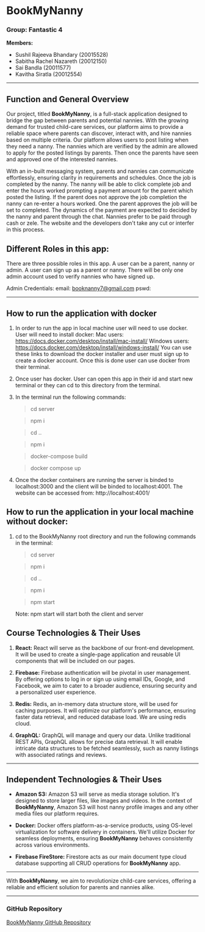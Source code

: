 # BookMyNanny

### Group: Fantastic 4

**Members:**

- Sushil Rajeeva Bhandary (20015528)
- Sabitha Rachel Nazareth (20012150)
- Sai Bandla (20011577)
- Kavitha Siratla (20012554)

---

## Function and General Overview

Our project, titled **BookMyNanny**, is a full-stack application designed to bridge the gap between parents and potential nannies. With the growing demand for trusted child-care services, our platform aims to provide a reliable space where parents can discover, interact with, and hire nannies based on multiple criteria. Our platform allows users to post listing when they need a nanny. The nannies which are verified by the admin are allowed to apply for the posted listings by parents. Then once the parents have seen and approved one of the interested nannies.

With an in-built messaging system, parents and nannies can communicate effortlessly, ensuring clarity in requirements and schedules. Once the job is completed by the nanny. The nanny will be able to click complete job and enter the hours worked prompting a payment amount for the parent which posted the listing. If the parent does not approve the job completion the nanny can re-enter a hours worked. One the parent approves the job will be set to completed. The dynamics of the payment are expected to decided by the nanny and parent through the chat. Nannies prefer to be paid through cash or zele. The website and the developers don't take any cut or interfer in this process.

## Different Roles in this app:

There are three possible roles in this app. A user can be a parent, nanny or admin. A user can sign up as a parent or nanny. There will be only one admin account used to verify nannies who have signed up.

Admin Credentials:
email: booknanny7@gmail.com
pswd:

---

## How to run the application with docker

1. In order to run the app in local machine user will need to use docker. User will need to install docker:
   Mac users: https://docs.docker.com/desktop/install/mac-install/
   Windows users: https://docs.docker.com/desktop/install/windows-install/
   You can use these links to download the docker installer and user must sign up to create a docker account. Once this is done user can use docker from their terminal.
2. Once user has docker. User can open this app in their id and start new terminal or they can cd to this directory from the terminal.
3. In the terminal run the following commands:

   > cd server

   > npm i

   > cd ..

   > npm i

   > docker-compose build

   > docker compose up

4. Once the docker containers are running the server is binded to localhost:3000 and the client will be binded to localhost:4001.
   The website can be accessed from: http://localhost:4001/

## How to run the application in your local machine without docker:

1. cd to the BookMyNanny root directory and run the following commands in the terminal:

   > cd server

   > npm i

   > cd ..

   > npm i

   > npm start

   Note: npm start will start both the client and server

## Course Technologies & Their Uses

1. **React:** React will serve as the backbone of our front-end development. It will be used to create a single-page application and reusable UI components that will be included on our pages.
2. **Firebase:** Firebase authentication will be pivotal in user management. By offering options to log in or sign up using email IDs, Google, and Facebook, we aim to cater to a broader audience, ensuring security and a personalized user experience.

3. **Redis:** Redis, an in-memory data structure store, will be used for caching purposes. It will optimize our platform's performance, ensuring faster data retrieval, and reduced database load. We are using redis cloud.
4. **GraphQL:** GraphQL will manage and query our data. Unlike traditional REST APIs, GraphQL allows for precise data retrieval. It will enable intricate data structures to be fetched seamlessly, such as nanny listings with associated ratings and reviews.

---

## Independent Technologies & Their Uses

- **Amazon S3:** Amazon S3 will serve as media storage solution. It's designed to store larger files, like images and videos. In the context of **BookMyNanny**, Amazon S3 will host nanny profile images and any other media files our platform requires.

- **Docker:** Docker offers platform-as-a-service products, using OS-level virtualization for software delivery in containers. We'll utilize Docker for seamless deployments, ensuring **BookMyNanny** behaves consistently across various environments.

- **Firebase FireStore:** Firestore acts as our main document type cloud database supporting all CRUD operations for **BookMyNanny** app.

---

With **BookMyNanny**, we aim to revolutionize child-care services, offering a reliable and efficient solution for parents and nannies alike.

---

### GitHub Repository

[BookMyNanny GitHub Repository](https://github.com/sushilrajeeva/BookMyNanny)
